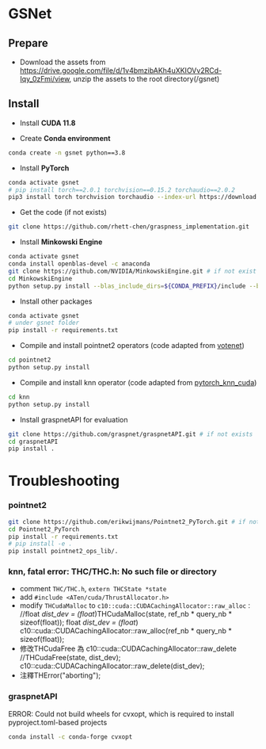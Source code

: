# GSNet
## Prepare
- Download the assets from https://drive.google.com/file/d/1v4bmzibAKh4uXKIOVv2RCd-Iqy_0zFmi/view, unzip the assets to the root directory(/gsnet)

## Install

- Install **CUDA 11.8**

- Create **Conda environment**

```bash
conda create -n gsnet python==3.8
```

- Install **PyTorch**

```bash
conda activate gsnet
# pip install torch==2.0.1 torchvision==0.15.2 torchaudio==2.0.2 
pip3 install torch torchvision torchaudio --index-url https://download.pytorch.org/whl/cu126
```

- Get the code (if not exists)

```bash
git clone https://github.com/rhett-chen/graspness_implementation.git
```

- Install **Minkowski Engine**

```bash
conda activate gsnet
conda install openblas-devel -c anaconda
git clone https://github.com/NVIDIA/MinkowskiEngine.git # if not exist
cd MinkowskiEngine
python setup.py install --blas_include_dirs=${CONDA_PREFIX}/include --blas=openblas
```

- Install other packages

```bash
conda activate gsnet
# under gsnet folder
pip install -r requirements.txt
```

- Compile and install pointnet2 operators (code adapted from [votenet](https://github.com/facebookresearch/votenet))

```bash
cd pointnet2
python setup.py install
```

- Compile and install knn operator (code adapted from [pytorch_knn_cuda](https://github.com/chrischoy/pytorch_knn_cuda))

```bash
cd knn
python setup.py install
```

- Install graspnetAPI for evaluation

```bash
git clone https://github.com/graspnet/graspnetAPI.git # if not exists
cd graspnetAPI
pip install .
```

# Troubleshooting
### pointnet2
```bash
git clone https://github.com/erikwijmans/Pointnet2_PyTorch.git # if not exists
cd Pointnet2_PyTorch
pip install -r requirements.txt 
# pip install -e .
pip install pointnet2_ops_lib/.
```
### knn, fatal error: THC/THC.h: No such file or directory
- comment `THC/THC.h`, `extern THCState *state`
- add `#include <ATen/cuda/ThrustAllocator.h>`
- modify `THCudaMalloc` to `c10::cuda::CUDACachingAllocator::raw_alloc：`
    //float *dist_dev = (float*)THCudaMalloc(state, ref_nb * query_nb * sizeof(float));
    float *dist_dev = (float*) c10::cuda::CUDACachingAllocator::raw_alloc(ref_nb * query_nb * sizeof(float));
- 修改THCudaFree 為 c10::cuda::CUDACachingAllocator::raw_delete
    //THCudaFree(state, dist_dev);
    c10::cuda::CUDACachingAllocator::raw_delete(dist_dev);
- 注釋THError("aborting");
### graspnetAPI
ERROR: Could not build wheels for cvxopt, which is required to install pyproject.toml-based projects
```bash
conda install -c conda-forge cvxopt
```